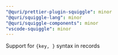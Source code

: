 ```yaml
---
"@quri/prettier-plugin-squiggle": minor
"@quri/squiggle-lang": minor
"@quri/squiggle-components": minor
"vscode-squiggle": minor
---
```


Support for `{key, }` syntax in records
